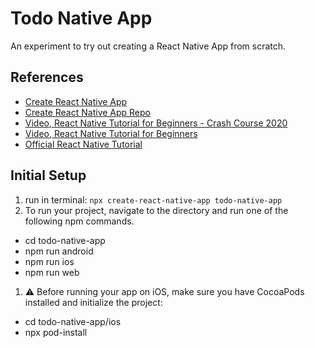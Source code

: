 # Todo Native App

An experiment to try out creating a React Native App from scratch.

## References

- [Create React Native App](https://reactnative.dev/blog/2017/03/13/introducing-create-react-native-app)
- [Create React Native App Repo](https://github.com/expo/create-react-native-app)
- [Video, React Native Tutorial for Beginners - Crash Course 2020](https://www.youtube.com/watch?v=qSRrxpdMpVc)
- [Video, React Native Tutorial for Beginners](https://www.youtube.com/watch?v=0-S5a0eXPoc)
- [Official React Native Tutorial](https://reactnative.dev/docs/tutorial)

## Initial Setup

1. run in terminal: `npx create-react-native-app todo-native-app`
1. To run your project, navigate to the directory and run one of the following npm commands.
  - cd todo-native-app
  - npm run android
  - npm run ios
  - npm run web
1. ⚠️  Before running your app on iOS, make sure you have CocoaPods installed and initialize the project:
  - cd todo-native-app/ios
  - npx pod-install